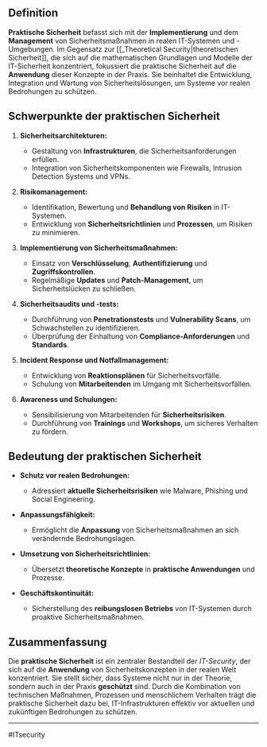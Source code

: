 
## Definition

**Praktische Sicherheit** befasst sich mit der **Implementierung** und dem **Management** von Sicherheitsmaßnahmen in realen IT-Systemen und -Umgebungen. 
Im Gegensatz zur [[_Theoretical Security|theoretischen Sicherheit]], die sich auf die mathematischen Grundlagen und Modelle der IT-Sicherheit konzentriert, fokussiert die praktische Sicherheit auf die **Anwendung** dieser Konzepte in der Praxis. Sie beinhaltet die Entwicklung, Integration und Wartung von Sicherheitslösungen, um Systeme vor realen Bedrohungen zu schützen.

## Schwerpunkte der praktischen Sicherheit

1. **Sicherheitsarchitekturen:**

   - Gestaltung von **Infrastrukturen**, die Sicherheitsanforderungen erfüllen.
   - Integration von Sicherheitskomponenten wie Firewalls, Intrusion Detection Systems und VPNs.

2. **Risikomanagement:**

   - Identifikation, Bewertung und **Behandlung von Risiken** in IT-Systemen.
   - Entwicklung von **Sicherheitsrichtlinien** und **Prozessen**, um Risiken zu minimieren.

3. **Implementierung von Sicherheitsmaßnahmen:**

   - Einsatz von **Verschlüsselung**, **Authentifizierung** und **Zugriffskontrollen**.
   - Regelmäßige **Updates** und **Patch-Management**, um Sicherheitslücken zu schließen.

4. **Sicherheitsaudits und -tests:**

   - Durchführung von **Penetrationstests** und **Vulnerability Scans**, um Schwachstellen zu identifizieren.
   - Überprüfung der Einhaltung von **Compliance-Anforderungen** und **Standards**.

5. **Incident Response und Notfallmanagement:**

   - Entwicklung von **Reaktionsplänen** für Sicherheitsvorfälle.
   - Schulung von **Mitarbeitenden** im Umgang mit Sicherheitsvorfällen.

6. **Awareness und Schulungen:**

   - Sensibilisierung von Mitarbeitenden für **Sicherheitsrisiken**.
   - Durchführung von **Trainings** und **Workshops**, um sicheres Verhalten zu fördern.

## Bedeutung der praktischen Sicherheit

- **Schutz vor realen Bedrohungen:**

  - Adressiert **aktuelle Sicherheitsrisiken** wie Malware, Phishing und Social Engineering.

- **Anpassungsfähigkeit:**

  - Ermöglicht die **Anpassung** von Sicherheitsmaßnahmen an sich verändernde Bedrohungslagen.

- **Umsetzung von Sicherheitsrichtlinien:**

  - Übersetzt **theoretische Konzepte** in **praktische Anwendungen** und Prozesse.

- **Geschäftskontinuität:**

  - Sicherstellung des **reibungslosen Betriebs** von IT-Systemen durch proaktive Sicherheitsmaßnahmen.

## Zusammenfassung

Die **praktische Sicherheit** ist ein zentraler Bestandteil der *IT-Security*, der sich auf die **Anwendung** von Sicherheitskonzepten in der realen Welt konzentriert. Sie stellt sicher, dass Systeme nicht nur in der Theorie, sondern auch in der Praxis **geschützt** sind. Durch die Kombination von technischen Maßnahmen, Prozessen und menschlichem Verhalten trägt die praktische Sicherheit dazu bei, IT-Infrastrukturen effektiv vor aktuellen und zukünftigen Bedrohungen zu schützen.

---

#ITsecurity
